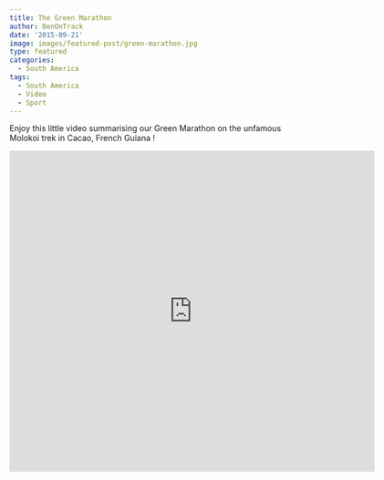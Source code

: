 ```yaml
---
title: The Green Marathon
author: BenOnTrack
date: '2015-09-21'
image: images/featured-post/green-marathon.jpg
type: featured
categories:
  - South America
tags:
  - South America
  - Video
  - Sport
---
```


Enjoy this little video summarising our Green Marathon on the unfamous Molokoi trek in Cacao, French Guiana !

<div class"video-container">
<iframe allow="autoplay; fullscreen" allowfullscreen="" frameborder="0" height="564" src="https://player.vimeo.com/video/140169895" width="640"></iframe>
</div>
